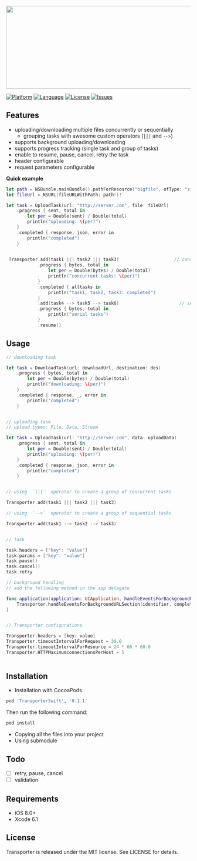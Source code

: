 <p align="center">
<img style="-webkit-user-select: none;" src="https://dl.dropboxusercontent.com/u/8556646/transporter.png" width="720" height="225">
</p>

[![Platform](http://img.shields.io/badge/platform-ios-blue.svg?style=flat
)](https://developer.apple.com/iphone/index.action)
[![Language](http://img.shields.io/badge/language-swift-brightgreen.svg?style=flat
)](https://developer.apple.com/swift)
[![License](http://img.shields.io/badge/license-MIT-lightgrey.svg?style=flat
)](http://mit-license.org)
[![Issues](https://img.shields.io/github/issues/nghialv/Transporter.svg?style=flat
)](https://github.com/nghialv/Transporter/issues?state=open)




Features
-----

- uploading/downloading multiple files concurrently or sequentially
	- grouping tasks with awesome custom operators (`|||` and `-->`)
- supports background uploading/downloading
- supports progress tracking (single task and group of tasks)
- enable to resume, pause, cancel, retry the task
- header configurable
- request parameters configurable


**Quick example**

``` swift
let path = NSBundle.mainBundle().pathForResource("bigfile", ofType: "zip")
let fileUrl = NSURL(fileURLWithPath: path!)!

let task = UploadTask(url: "http://server.com", file: fileUrl)
	.progress { sent, total in
		let per = Double(sent) / Double(total)
		println("uploading: \(per)")
	}
	.completed { response, json, error in
		println("completed")
	}

 
 Transporter.add(task1 ||| task2 ||| task3)                     // concurrent tasks
            .progress { bytes, total in
                let per = Double(bytes) / Double(total)
                println("concurrent tasks: \(per)")
            }
            .completed { alltasks in
                println("task1, task2, task3: completed")
            }
            .add(task4 --> task5 --> task6)                       // sequential tasks 
            .progress { bytes, total in
                println("serial tasks")
            }
            .resume()

```

Usage
-----

``` swift
// downloading task

let task = DownloadTask(url: downloadUrl, destination: des)
	.progress { bytes, total in
		let per = Double(bytes) / Double(total)
		println("downloading: \(per)")
	}
	.completed { response, _, error in
		println("completed")
	}


// uploading task
// upload types: File, Data, Stream

let task = UploadTask(url: "http://server.com", data: uploadData)
	.progress { sent, total in
		let per = Double(sent) / Double(total)
		println("uploading: \(per)")
	}
	.completed { response, json, error in
		println("completed")
	}


// using  `|||`  operator to create a group of concurrent tasks

Transporter.add(task1 ||| task2 ||| task3)

// using  `-->`  operator to create a group of sequential tasks

Transporter.add(task1 --> task2 --> task3)


// task

task.headers = ["key": "value"]
task.params = ["key": "value"]
task.pause()
task.cancel()
task.retry

// background handling
// add the following method in the app delegate

func application(application: UIApplication, handleEventsForBackgroundURLSession identifier: String, completionHandler: () -> Void) {
	Transporter.handleEventsForBackgroundURLSection(identifier, completionHandler: completionHandler)
}


// Transporter configurations

Transporter.headers = [key: value]
Transporter.timeoutIntervalForRequest = 30.0
Transporter.timeoutIntervalForResource = 24 * 60 * 60.0
Transporter.HTTPMaximumconnectionsPerHost = 5
			
```


Installation
-----
* Installation with CocoaPods

```ruby
pod 'TransporterSwift', '0.1.1'
```

Then run the following command:

```sh
pod install
```

* Copying all the files into your project
* Using submodule

Todo
-----
- [ ] retry, pause, cancel
- [ ] validation

Requirements
-----
- iOS 8.0+
- Xcode 6.1

License
-----

Transporter is released under the MIT license. See LICENSE for details.
